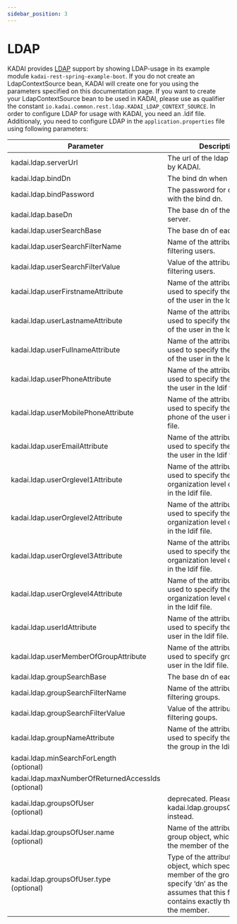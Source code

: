 ```yaml
---
sidebar_position: 3
---
```


# LDAP
KADAI provides [LDAP](https://ldap.com/learn-about-ldap/) support by showing LDAP-usage in its example module ```kadai-rest-spring-example-boot```.
If you do not create an LdapContextSource bean, KADAI will create one for you using the parameters specified on this documentation page.
If you want to create your LdapContextSource bean to be used in KADAI, please use as qualifier the constant ```io.kadai.common.rest.ldap.KADAI_LDAP_CONTEXT_SOURCE```.
In order to configure LDAP for usage with KADAI, you need an .ldif file. Additionaly, you need to configure LDAP in the ``application.properties`` file using following parameters: 

|Parameter                        |Description                                              |Sample Value          |
|---------------------------------|---------------------------------------------------------|----------------------|              
|kadai.ldap.serverUrl                   |The url of the ldap server used by KADAI.                                                     | ldap://localhost:10389
|kadai.ldap.bindDn                      |The bind dn when connecting.|uid=admin
|kadai.ldap.bindPassword                |The password for connecting with the bind dn.|secret
|kadai.ldap.baseDn                      |The base dn of the ldap server.|ou=Test,O=KADAI
|kadai.ldap.userSearchBase              |The base dn of each use.|cn=users
|kadai.ldap.userSearchFilterName        |Name of the attribute for filtering users.|objectclass
|kadai.ldap.userSearchFilterValue       |Value of the attribute for filtering users.|person
|kadai.ldap.userFirstnameAttribute      |Name of the attribute that is used to specify the first name of the user in the ldif file. |givenName
|kadai.ldap.userLastnameAttribute       |Name of the attribute that is used to specify the last name of the user in the ldif file.|sn
|kadai.ldap.userFullnameAttribute       |Name of the attribute that is used to specify the full name of the user in the ldif file.|cn
|kadai.ldap.userPhoneAttribute          |Name of the attribute that is used to specify the phone of the user in the ldif file.|phoneNumber
|kadai.ldap.userMobilePhoneAttribute    |Name of the attribute that is used to specify the mobile phone of the user in the ldif file.|mobileNumber
|kadai.ldap.userEmailAttribute          |Name of the attribute that is used to specify the email of the user in the ldif file.|email
|kadai.ldap.userOrglevel1Attribute      |Name of the attribute that is used to specify the first organization level of the user in the ldif file.|orgLevel1
|kadai.ldap.userOrglevel2Attribute      |Name of the attribute that is used to specify the second organization level of the user in the ldif file.|orgLevel2
|kadai.ldap.userOrglevel3Attribute      |Name of the attribute that is used to specify the third organization level of the user in the ldif file.|orgLevel3
|kadai.ldap.userOrglevel4Attribute      |Name of the attribute that is used to specify the fourth organization level of the user in the ldif file.|orgLevel4
|kadai.ldap.userIdAttribute             |Name of the attribute that is used to specify the id of the user in the ldif file.|uid
|kadai.ldap.userMemberOfGroupAttribute  |Name of the attribute that is used to specify groups of the user in the ldif file.|memberOf
|kadai.ldap.groupSearchBase             |The base dn of each group
|kadai.ldap.groupSearchFilterName       |Name of the attribute for filtering groups.|objectclass
|kadai.ldap.groupSearchFilterValue      |Value of the attribute for filtering goups.|groupOfUniqueNames|
|kadai.ldap.groupNameAttribute          |Name of the attribute that is used to specify the name of the group in the ldif file.|cn
|kadai.ldap.minSearchForLength<br /> (optional)         ||3|
|kadai.ldap.maxNumberOfReturnedAccessIds<br />(optional)||50|
|kadai.ldap.groupsOfUser<br /> (optional)                 |deprecated. Please use kadai.ldap.groupsOfUser.name instead.   |uniquemember|
|kadai.ldap.groupsOfUser.name<br />  (optional)            |Name of the attribute in a group object, which specifies the member of the group.                   |uniquemember|
|kadai.ldap.groupsOfUser.type<br />(optional)           |Type of the attribute in a group object, which specifies the member of the group.If you specify ‘dn’ as the type, KADAI assumes that this field contains exactly the full dn of the member.|dn|
